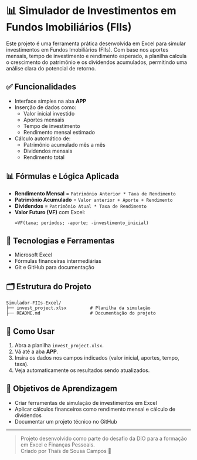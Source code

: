 # 📊 Simulador de Investimentos em Fundos Imobiliários (FIIs)

Este projeto é uma ferramenta prática desenvolvida em Excel para simular investimentos em Fundos Imobiliários (FIIs). Com base nos aportes mensais, tempo de investimento e rendimento esperado, a planilha calcula o crescimento do patrimônio e os dividendos acumulados, permitindo uma análise clara do potencial de retorno.

## ✅ Funcionalidades

- Interface simples na aba **APP**
- Inserção de dados como:
  - Valor inicial investido
  - Aportes mensais
  - Tempo de investimento
  - Rendimento mensal estimado
- Cálculo automático de:
  - Patrimônio acumulado mês a mês
  - Dividendos mensais
  - Rendimento total

## 📊 Fórmulas e Lógica Aplicada

- **Rendimento Mensal** = `Patrimônio Anterior * Taxa de Rendimento`
- **Patrimônio Acumulado** = `Valor anterior + Aporte + Rendimento`
- **Dividendos** = `Patrimônio Atual * Taxa de Rendimento`
- **Valor Futuro (VF)** com Excel:
  ```excel
  =VF(taxa; períodos; -aporte; -investimento_inicial)
  ```

## 🧮 Tecnologias e Ferramentas

- Microsoft Excel
- Fórmulas financeiras intermediárias
- Git e GitHub para documentação

## 🗂️ Estrutura do Projeto

```
Simulador-FIIs-Excel/
├── invest_project.xlsx         # Planilha da simulação
├── README.md                   # Documentação do projeto
```

## 🚀 Como Usar

1. Abra a planilha `invest_project.xlsx`.
2. Vá até a aba **APP**.
3. Insira os dados nos campos indicados (valor inicial, aportes, tempo, taxa).
4. Veja automaticamente os resultados sendo atualizados.

## 📌 Objetivos de Aprendizagem

- Criar ferramentas de simulação de investimentos em Excel
- Aplicar cálculos financeiros como rendimento mensal e cálculo de dividendos
- Documentar um projeto técnico no GitHub

---

> Projeto desenvolvido como parte do desafio da DIO para a formação em Excel e Finanças Pessoais.  
> Criado por Thaís de Sousa Campos 💼
